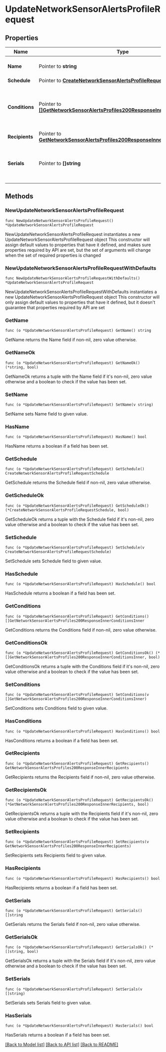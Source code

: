# UpdateNetworkSensorAlertsProfileRequest

## Properties

Name | Type | Description | Notes
------------ | ------------- | ------------- | -------------
**Name** | Pointer to **string** | Name of the sensor alert profile. | [optional] 
**Schedule** | Pointer to [**CreateNetworkSensorAlertsProfileRequestSchedule**](CreateNetworkSensorAlertsProfileRequestSchedule.md) |  | [optional] 
**Conditions** | Pointer to [**[]GetNetworkSensorAlertsProfiles200ResponseInnerConditionsInner**](GetNetworkSensorAlertsProfiles200ResponseInnerConditionsInner.md) | List of conditions that will cause the profile to send an alert. | [optional] 
**Recipients** | Pointer to [**GetNetworkSensorAlertsProfiles200ResponseInnerRecipients**](GetNetworkSensorAlertsProfiles200ResponseInnerRecipients.md) |  | [optional] 
**Serials** | Pointer to **[]string** | List of device serials assigned to this sensor alert profile. | [optional] 

## Methods

### NewUpdateNetworkSensorAlertsProfileRequest

`func NewUpdateNetworkSensorAlertsProfileRequest() *UpdateNetworkSensorAlertsProfileRequest`

NewUpdateNetworkSensorAlertsProfileRequest instantiates a new UpdateNetworkSensorAlertsProfileRequest object
This constructor will assign default values to properties that have it defined,
and makes sure properties required by API are set, but the set of arguments
will change when the set of required properties is changed

### NewUpdateNetworkSensorAlertsProfileRequestWithDefaults

`func NewUpdateNetworkSensorAlertsProfileRequestWithDefaults() *UpdateNetworkSensorAlertsProfileRequest`

NewUpdateNetworkSensorAlertsProfileRequestWithDefaults instantiates a new UpdateNetworkSensorAlertsProfileRequest object
This constructor will only assign default values to properties that have it defined,
but it doesn't guarantee that properties required by API are set

### GetName

`func (o *UpdateNetworkSensorAlertsProfileRequest) GetName() string`

GetName returns the Name field if non-nil, zero value otherwise.

### GetNameOk

`func (o *UpdateNetworkSensorAlertsProfileRequest) GetNameOk() (*string, bool)`

GetNameOk returns a tuple with the Name field if it's non-nil, zero value otherwise
and a boolean to check if the value has been set.

### SetName

`func (o *UpdateNetworkSensorAlertsProfileRequest) SetName(v string)`

SetName sets Name field to given value.

### HasName

`func (o *UpdateNetworkSensorAlertsProfileRequest) HasName() bool`

HasName returns a boolean if a field has been set.

### GetSchedule

`func (o *UpdateNetworkSensorAlertsProfileRequest) GetSchedule() CreateNetworkSensorAlertsProfileRequestSchedule`

GetSchedule returns the Schedule field if non-nil, zero value otherwise.

### GetScheduleOk

`func (o *UpdateNetworkSensorAlertsProfileRequest) GetScheduleOk() (*CreateNetworkSensorAlertsProfileRequestSchedule, bool)`

GetScheduleOk returns a tuple with the Schedule field if it's non-nil, zero value otherwise
and a boolean to check if the value has been set.

### SetSchedule

`func (o *UpdateNetworkSensorAlertsProfileRequest) SetSchedule(v CreateNetworkSensorAlertsProfileRequestSchedule)`

SetSchedule sets Schedule field to given value.

### HasSchedule

`func (o *UpdateNetworkSensorAlertsProfileRequest) HasSchedule() bool`

HasSchedule returns a boolean if a field has been set.

### GetConditions

`func (o *UpdateNetworkSensorAlertsProfileRequest) GetConditions() []GetNetworkSensorAlertsProfiles200ResponseInnerConditionsInner`

GetConditions returns the Conditions field if non-nil, zero value otherwise.

### GetConditionsOk

`func (o *UpdateNetworkSensorAlertsProfileRequest) GetConditionsOk() (*[]GetNetworkSensorAlertsProfiles200ResponseInnerConditionsInner, bool)`

GetConditionsOk returns a tuple with the Conditions field if it's non-nil, zero value otherwise
and a boolean to check if the value has been set.

### SetConditions

`func (o *UpdateNetworkSensorAlertsProfileRequest) SetConditions(v []GetNetworkSensorAlertsProfiles200ResponseInnerConditionsInner)`

SetConditions sets Conditions field to given value.

### HasConditions

`func (o *UpdateNetworkSensorAlertsProfileRequest) HasConditions() bool`

HasConditions returns a boolean if a field has been set.

### GetRecipients

`func (o *UpdateNetworkSensorAlertsProfileRequest) GetRecipients() GetNetworkSensorAlertsProfiles200ResponseInnerRecipients`

GetRecipients returns the Recipients field if non-nil, zero value otherwise.

### GetRecipientsOk

`func (o *UpdateNetworkSensorAlertsProfileRequest) GetRecipientsOk() (*GetNetworkSensorAlertsProfiles200ResponseInnerRecipients, bool)`

GetRecipientsOk returns a tuple with the Recipients field if it's non-nil, zero value otherwise
and a boolean to check if the value has been set.

### SetRecipients

`func (o *UpdateNetworkSensorAlertsProfileRequest) SetRecipients(v GetNetworkSensorAlertsProfiles200ResponseInnerRecipients)`

SetRecipients sets Recipients field to given value.

### HasRecipients

`func (o *UpdateNetworkSensorAlertsProfileRequest) HasRecipients() bool`

HasRecipients returns a boolean if a field has been set.

### GetSerials

`func (o *UpdateNetworkSensorAlertsProfileRequest) GetSerials() []string`

GetSerials returns the Serials field if non-nil, zero value otherwise.

### GetSerialsOk

`func (o *UpdateNetworkSensorAlertsProfileRequest) GetSerialsOk() (*[]string, bool)`

GetSerialsOk returns a tuple with the Serials field if it's non-nil, zero value otherwise
and a boolean to check if the value has been set.

### SetSerials

`func (o *UpdateNetworkSensorAlertsProfileRequest) SetSerials(v []string)`

SetSerials sets Serials field to given value.

### HasSerials

`func (o *UpdateNetworkSensorAlertsProfileRequest) HasSerials() bool`

HasSerials returns a boolean if a field has been set.


[[Back to Model list]](../README.md#documentation-for-models) [[Back to API list]](../README.md#documentation-for-api-endpoints) [[Back to README]](../README.md)



